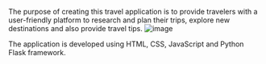 The purpose of creating this travel application is to provide travelers with a user-friendly platform to research and plan their trips, explore new destinations and also provide travel tips. 
![image](https://github.com/Arshad882/TRAVEL_Cookie/assets/125073434/a00c5370-0b3c-401b-bc2e-bbf3fa84f99b)

The application is developed using HTML, CSS, JavaScript and Python Flask framework.

